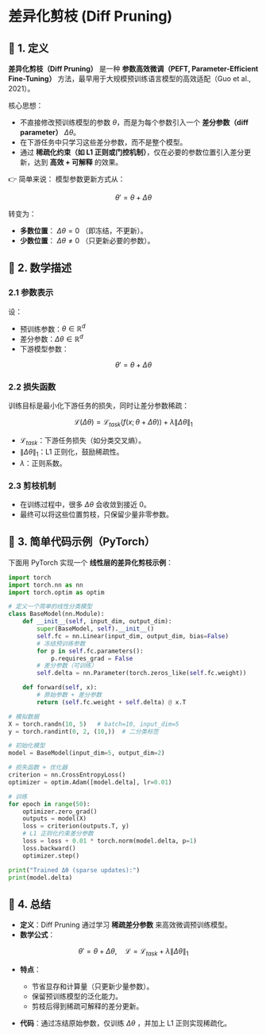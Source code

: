 
# 差异化剪枝 (Diff Pruning)

## 📖 1. 定义

**差异化剪枝（Diff Pruning）** 是一种 **参数高效微调（PEFT, Parameter-Efficient Fine-Tuning）** 方法，最早用于大规模预训练语言模型的高效适配（Guo et al., 2021）。

核心思想：

* 不直接修改预训练模型的参数 $\theta$，而是为每个参数引入一个 **差分参数（diff parameter）** $\Delta \theta$。
* 在下游任务中只学习这些差分参数，而不是整个模型。
* 通过 **稀疏化约束（如 L1 正则或门控机制）**，仅在必要的参数位置引入差分更新，达到 **高效 + 可解释** 的效果。

👉 简单来说：
模型参数更新方式从：

$$
\theta' = \theta + \Delta \theta
$$

转变为：

* **多数位置**： $\Delta \theta = 0$ （即冻结，不更新）。
* **少数位置**： $\Delta \theta \neq 0$ （只更新必要的参数）。


## 📖 2. 数学描述

### 2.1 参数表示

设：

* 预训练参数：$\theta \in \mathbb{R}^d$
* 差分参数：$\Delta \theta \in \mathbb{R}^d$
* 下游模型参数：

$$
\theta' = \theta + \Delta \theta
$$

### 2.2 损失函数

训练目标是最小化下游任务的损失，同时让差分参数稀疏：

$$
\mathcal{L}(\Delta \theta) = \mathcal{L}_{task}(f(x; \theta + \Delta \theta)) + \lambda \|\Delta \theta\|_1
$$

* $\mathcal{L}_{task}$：下游任务损失（如分类交叉熵）。
* $\|\Delta \theta\|_1$：L1 正则化，鼓励稀疏性。
* $\lambda$：正则系数。

### 2.3 剪枝机制

* 在训练过程中，很多 $\Delta \theta$ 会收敛到接近 0。
* 最终可以将这些位置剪枝，只保留少量非零参数。

## 📖 3. 简单代码示例（PyTorch）

下面用 PyTorch 实现一个 **线性层的差异化剪枝示例**：

```python
import torch
import torch.nn as nn
import torch.optim as optim

# 定义一个简单的线性分类模型
class BaseModel(nn.Module):
    def __init__(self, input_dim, output_dim):
        super(BaseModel, self).__init__()
        self.fc = nn.Linear(input_dim, output_dim, bias=False)
        # 冻结预训练参数
        for p in self.fc.parameters():
            p.requires_grad = False
        # 差分参数（可训练）
        self.delta = nn.Parameter(torch.zeros_like(self.fc.weight))

    def forward(self, x):
        # 原始参数 + 差分参数
        return (self.fc.weight + self.delta) @ x.T

# 模拟数据
X = torch.randn(10, 5)   # batch=10, input_dim=5
y = torch.randint(0, 2, (10,))  # 二分类标签

# 初始化模型
model = BaseModel(input_dim=5, output_dim=2)

# 损失函数 + 优化器
criterion = nn.CrossEntropyLoss()
optimizer = optim.Adam([model.delta], lr=0.01)

# 训练
for epoch in range(50):
    optimizer.zero_grad()
    outputs = model(X)
    loss = criterion(outputs.T, y)
    # L1 正则化约束差分参数
    loss = loss + 0.01 * torch.norm(model.delta, p=1)
    loss.backward()
    optimizer.step()

print("Trained Δθ (sparse updates):")
print(model.delta)
```


## 📖 4. 总结

* **定义**：Diff Pruning 通过学习 **稀疏差分参数** 来高效微调预训练模型。
* **数学公式**：

$$
\theta' = \theta + \Delta \theta, \quad 
\mathcal{L} = \mathcal{L}_{task} + \lambda \|\Delta \theta\|_1
$$
* **特点**：

  * 节省显存和计算量（只更新少量参数）。
  * 保留预训练模型的泛化能力。
  * 剪枝后得到稀疏可解释的差分更新。
* **代码**：通过冻结原始参数，仅训练 $\Delta \theta$ ，并加上 L1 正则实现稀疏化。



